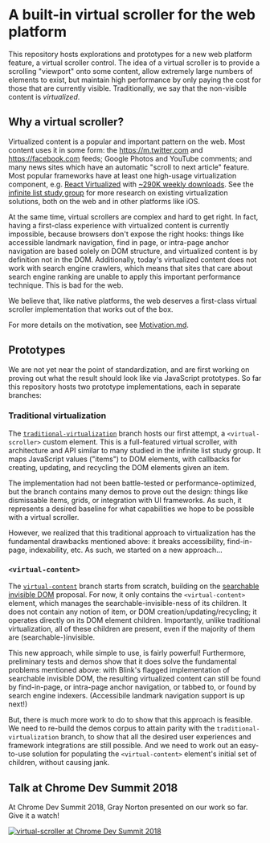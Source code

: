 # A built-in virtual scroller for the web platform

This repository hosts explorations and prototypes for a new web platform feature, a virtual scroller control. The idea of a virtual scroller is to provide a scrolling "viewport" onto some content, allow extremely large numbers of elements to exist, but maintain high performance by only paying the cost for those that are currently visible. Traditionally, we say that the non-visible content is _virtualized_.

## Why a virtual scroller?

Virtualized content is a popular and important pattern on the web. Most content uses it in some form: the https://m.twitter.com and https://facebook.com feeds; Google Photos and YouTube comments; and many news sites which have an automatic "scroll to next article" feature. Most popular frameworks have at least one high-usage virtualization component, e.g. [React Virtualized](https://bvaughn.github.io/react-virtualized/) with [~290K weekly downloads](https://www.npmjs.com/package/react-virtualized). See the [infinite list study group](https://github.com/domenic/infinite-list-study-group) for more research on existing virtualization solutions, both on the web and in other platforms like iOS.

At the same time, virtual scrollers are complex and hard to get right. In fact, having a first-class experience with virtualized content is currently impossible, because browsers don't expose the right hooks: things like accessible landmark navigation, find in page, or intra-page anchor navigation are based solely on DOM structure, and virtualized content is by definition not in the DOM. Additionally, today's virtualized content does not work with search engine crawlers, which means that sites that care about search engine ranking are unable to apply this important performance technique. This is bad for the web.

We believe that, like native platforms, the web deserves a first-class virtual scroller implementation that works out of the box.

For more details on the motivation, see [Motivation.md](./Motivation.md).

## Prototypes

We are not yet near the point of standardization, and are first working on proving out what the result should look like via JavaScript prototypes. So far this repository hosts two prototype implementations, each in separate branches:

### Traditional virtualization

The [`traditional-virtualization`](https://github.com/valdrinkoshi/virtual-scroller/tree/traditional-virtualization) branch hosts our first attempt, a `<virtual-scroller>` custom element. This is a full-featured virtual scroller, with architecture and API similar to many studied in the infinite list study group. It maps JavaScript values ("items") to DOM elements, with callbacks for creating, updating, and recycling the DOM elements given an item.

The implementation had not been battle-tested or performance-optimized, but the branch contains many demos to prove out the design: things like dismissable items, grids, or integration with UI frameworks. As such, it represents a desired baseline for what capabilities we hope to be possible with a virtual scroller.

However, we realized that this traditional approach to virtualization has the fundamental drawbacks mentioned above: it breaks accessibility, find-in-page, indexability, etc. As such, we started on a new approach...

### `<virtual-content>`

The [`virtual-content`](https://github.com/valdrinkoshi/virtual-scroller/tree/virtual-content) branch starts from scratch, building on the [searchable invisible DOM](https://github.com/rakina/searchable-invisible-dom) proposal. For now, it only contains the `<virtual-content>` element, which manages the searchable-invisible-ness of its children. It does not contain any notion of item, or DOM creation/updating/recycling; it operates directly on its DOM element children. Importantly, unlike traditional virtualization, all of these children are present, even if the majority of them are (searchable-)invisible.

This new approach, while simple to use, is fairly powerful! Furthermore, preliminary tests and demos show that it does solve the fundamental problems mentioned above: with Blink's flagged implementation of searchable invisible DOM, the resulting virtualized content can still be found by find-in-page, or intra-page anchor navigation, or tabbed to, or found by search engine indexers. (Accessibile landmark navigation support is up next!)

But, there is much more work to do to show that this approach is feasible. We need to re-build the demos corpus to attain parity with the `traditional-virtualization` branch, to show that all the desired user experiences and framework integrations are still possible. And we need to work out an easy-to-use solution for populating the `<virtual-content>` element's initial set of children, without causing jank.

## Talk at Chrome Dev Summit 2018

At Chrome Dev Summit 2018, Gray Norton presented on our work so far. Give it a watch!

[![virtual-scroller at Chrome Dev Summit 2018](http://img.youtube.com/vi/UtD41bn6kJ0/0.jpg)](http://www.youtube.com/watch?v=UtD41bn6kJ0)

